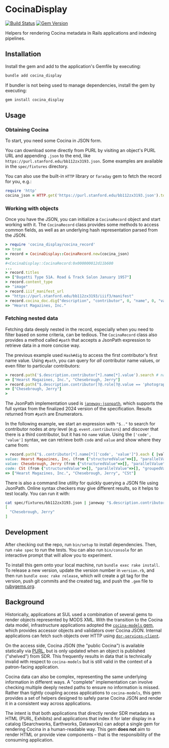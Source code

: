 # CocinaDisplay

[![Build Status](https://github.com/sul-dlss/cocina_display/workflows/CI/badge.svg)](https://github.com/sul-dlss/cocina_display/actions)
[![Gem Version](https://badge.fury.io/rb/cocina_display.svg)](https://badge.fury.io/rb/cocina_display)

Helpers for rendering Cocina metadata in Rails applications and indexing pipelines.

## Installation

Install the gem and add to the application's Gemfile by executing:

```bash
bundle add cocina_display
```

If bundler is not being used to manage dependencies, install the gem by executing:

```bash
gem install cocina_display
```

## Usage

### Obtaining Cocina

To start, you need some Cocina in JSON form. 

You can download some directly from PURL by visiting an object's PURL URL and appending `.json` to the end, like `https://purl.stanford.edu/bb112zx3193.json`. Some examples are available in the `spec/fixtures` directory.

You can also use the built-in `HTTP` library or `faraday` gem to fetch the record for you, e.g.:

```ruby
require 'http'
cocina_json = HTTP.get('https://purl.stanford.edu/bb112zx3193.json').to_s
```

### Working with objects

Once you have the JSON, you can initialize a `CocinaRecord` object and start working with it. The `CocinaRecord` class provides some methods to access common fields, as well as an underlying hash representation parsed from the JSON.

```ruby
> require 'cocina_display/cocina_record'
=> true
> record = CocinaDisplay::CocinaRecord.new(cocina_json)
=>
#<CocinaDisplay::CocinaRecord:0x000000012d11b600
...
> record.titles
=> ["Bugatti Type 51A. Road & Track Salon January 1957"]
> record.content_type
=> "image"
> record.iiif_manifest_url 
=> "https://purl.stanford.edu/bb112zx3193/iiif3/manifest"
> record.cocina_doc.dig("description", "contributor", 0, "name", 0, "value")  # access the hash representation
=> "Hearst Magazines, Inc."
```

### Fetching nested data

Fetching data deeply nested in the record, especially when you need to filter based on some criteria, can be tedious. The `CocinaRecord` class also provides a method called `#path` that accepts a JsonPath expression to retrieve data in a more concise way.

The previous example used `Hash#dig` to access the first contributor's first name value. Using `#path`, you can query for _all_ contributor name values, or even filter to particular contributors:

```ruby
> record.path('$.description.contributor[*].name[*].value').search # name values for all contributors in description
=> ["Hearst Magazines, Inc.", "Chesebrough, Jerry"]
> record.path("$.description.contributor[?@.role[?@.value == 'photographer']].name[*].value").search # only contributors with a role with value "photographer"
=> ["Chesebrough, Jerry"]
> 
```

The JsonPath implementation used is [`janeway-jsonpath`](https://www.rubydoc.info/gems/janeway-jsonpath/0.6.0/file/README.md), which supports the full syntax from the finalized 2024 version of the specification. Results returned from `#path` are Enumerators.

In the following example, we start an expression with `"$.."` to search for contributor nodes at _any_ level (e.g. `event.contributors`) and discover that there is a third contributor, but it has no `name` value. Using the `['code', 'value']` syntax, we can retrieve both `code` and `value` and show where they came from:

```ruby
> record.path("$..contributor[*].name[*]['code', 'value']").each { |value, node, key| puts "#{key}: #{value} (from #{node})" }
value: Hearst Magazines, Inc. (from {"structuredValue"=>[], "parallelValue"=>[], "groupedValue"=>[], "value"=>"Hearst Magazines, Inc.", "uri"=>"http://id.loc.gov/authorities/names/n2015050736", "identifier"=>[], "source"=>{"code"=>"naf", "uri"=>"http://id.loc.gov/authorities/names/", "note"=>[]}, "note"=>[], "appliesTo"=>[]})
value: Chesebrough, Jerry (from {"structuredValue"=>[], "parallelValue"=>[], "groupedValue"=>[], "value"=>"Chesebrough, Jerry", "identifier"=>[], "note"=>[], "appliesTo"=>[]})
code: CSt (from {"structuredValue"=>[], "parallelValue"=>[], "groupedValue"=>[], "code"=>"CSt", "uri"=>"http://id.loc.gov/vocabulary/organizations/cst", "identifier"=>[], "source"=>{"code"=>"marcorg", "uri"=>"http://id.loc.gov/vocabulary/organizations", "note"=>[]}, "note"=>[], "appliesTo"=>[]})
=> ["Hearst Magazines, Inc.", "Chesebrough, Jerry", "CSt"]
```

There is also a command line utility for quickly querying a JSON file using JsonPath. Online syntax checkers may give different results, so it helps to test locally. You can run it with:

```bash
cat spec/fixtures/bb112zx3193.json | janeway "$.description.contributor[?@.role[?@.value == 'photographer']].name[*].value"
[
  "Chesebrough, Jerry"
]
```

## Development

After checking out the repo, run `bin/setup` to install dependencies. Then, run `rake spec` to run the tests. You can also run `bin/console` for an interactive prompt that will allow you to experiment.

To install this gem onto your local machine, run `bundle exec rake install`. To release a new version, update the version number in `version.rb`, and then run `bundle exec rake release`, which will create a git tag for the version, push git commits and the created tag, and push the `.gem` file to [rubygems.org](https://rubygems.org).

## Background

Historically, applications at SUL used a combination of several gems to render objects represented by MODS XML. With the transition to the Cocina data model, infrastructure applications adopted the [`cocina-models` gem](https://github.com/sul-dlss/cocina-models), which provides accessor objects and validators over Cocina JSON. Internal applications can fetch such objects over HTTP using [`dor-services-client`](https://github.com/sul-dlss/dor-services-client).

On the access side, Cocina JSON (the "public Cocina") is available statically via [PURL](https://purl.stanford.edu), but is only updated when an object is published ("shelved") from SDR. This frequently results in data that is technically invalid with respect to `cocina-models` but is still valid in the context of a patron-facing application.

Cocina data can also be complex, representing the same underlying information in different ways. A "complete" implementation can involve checking multiple deeply nested paths to ensure no information is missed. Rather than tightly coupling access applications to `cocina-models`, this gem provides a set of helpers designed to safely parse Cocina JSON and render it in a consistent way across applications.

The intent is that both applications that directly render SDR metadata as HTML (PURL, Exhibits) and applications that index it for later display in a catalog (Searchworks, Earthworks, Dataworks) can adopt a single gem for rendering Cocina in a human-readable way. This gem **does not** aim to render HTML or provide view components – that is the responsibility of the consuming application.
